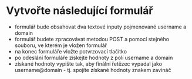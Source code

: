 # Vytvořte následující formulář

- formulář bude obsahovat dva textové inputy pojmenované username a domain
- formulář budete zpracovávat metodou POST a pomocí stejného souboru, ve kterém je vložen formulář
- na konec formuláře vložte potvrzovací tlačítko
- po odeslání formuláře získejte hodnoty z polí username a domain
- získané hodnoty vypište tak, aby finální řetězec vypadal jako username@domain - tj. spojíte získané hodnoty znakem zavináč
